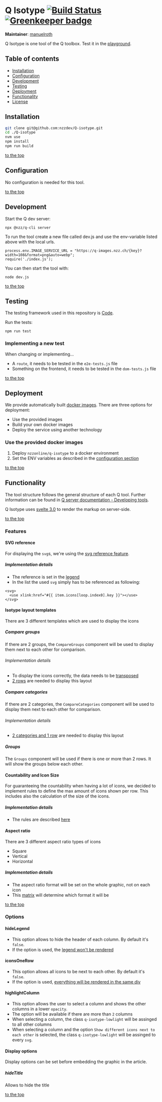 # Q Isotype [![Build Status](https://travis-ci.com/nzzdev/Q-isotype.svg?token=g43MZxbtUcZ6QyxqUoJM&branch=dev)](https://travis-ci.com/nzzdev/Q-isotype) [![Greenkeeper badge](https://badges.greenkeeper.io/nzzdev/Q-isotype.svg?token=36bc6ddc1d30783a27da6e8cb5dba3acf833e860036df64acd816ec8300eabff&ts=1557387012645)](https://greenkeeper.io/)

**Maintainer**: [manuelroth](https://github.com/manuelroth)

Q Isotype is one tool of the Q toolbox. Test it in the [playground](https://q-playground.st.nzz.ch/).

## Table of contents

- [Installation](#installation)
- [Configuration](#configuration)
- [Development](#development)
- [Testing](#testing)
- [Deployment](#deployment)
- [Functionality](#functionality)
- [License](#license)

## Installation

```bash
git clone git@github.com:nzzdev/Q-isotype.git
cd ./Q-isotype
nvm use
npm install
npm run build
```

[to the top](#table-of-contents)

## Configuration

No configuration is needed for this tool.

[to the top](#table-of-contents)

## Development

Start the Q dev server:

```
npx @nzz/q-cli server
```

To run the tool create a new file called dev.js and use the env-variable listed above with the local urls.

```
process.env.IMAGE_SERVICE_URL = "https://q-images.nzz.ch/{key}?width=108&format=png&auto=webp";
require('./index.js');
```

You can then start the tool with:

```
node dev.js
```

[to the top](#table-of-contents)

## Testing

The testing framework used in this repository is [Code](https://github.com/hapijs/code).

Run the tests:

```
npm run test
```

### Implementing a new test

When changing or implementing...

- A `route`, it needs to be tested in the `e2e-tests.js` file
- Something on the frontend, it needs to be tested in the `dom-tests.js` file

[to the top](#table-of-contents)

## Deployment

We provide automatically built [docker images](https://hub.docker.com/r/nzzonline/q-isotype/).
There are three options for deployment:

- Use the provided images
- Build your own docker images
- Deploy the service using another technology

### Use the provided docker images

1. Deploy `nzzonline/q-isotype` to a docker environment
2. Set the ENV variables as described in the [configuration section](#configuration)

[to the top](#table-of-contents)

## Functionality

The tool structure follows the general structure of each Q tool. Further information can be found in [Q server documentation - Developing tools](https://nzzdev.github.io/Q-server/developing-tools.html).

Q Isotype uses [svelte 3.0](https://svelte.dev) to render the markup on server-side.

[to the top](#table-of-contents)

### Features

#### SVG reference

For displaying the `svg`s, we're using the [svg reference feature](https://css-tricks.com/svg-use-with-external-reference-take-2/).

##### Implementation details

- The reference is set in the [legend](https://github.com/nzzdev/Q-isotype/blob/dev/views/legend.html#L10-L12)
- In the list the used `svg` simply has to be referenced as following:

```
<svg>
  <use xlink:href="#{{ item.icons[loop.index0].key }}"></use>
</svg>
```

#### Isotype layout templates

There are 3 different templates which are used to display the icons

##### Compare groups

If there are 2 groups, the `CompareGroups` component will be used to display them next to each other for comparison.

###### Implementation details

- To display the icons correctly, the data needs to be [transposed](https://github.com/nzzdev/Q-isotype/blob/96296ddc294352f5894827cff4db19f1190f4828/views/Isotype.svelte#L35)
- [2 rows](https://github.com/nzzdev/Q-isotype/blob/96296ddc294352f5894827cff4db19f1190f4828/views/Isotype.svelte#L60) are needed to display this layout

##### Compare categories

If there are 2 categories, the `CompareCategories` component will be used to display them next to each other for comparison.

###### Implementation details

- [2 categories and 1 row](https://github.com/nzzdev/Q-isotype/blob/96296ddc294352f5894827cff4db19f1190f4828/views/Isotype.svelte#L60) are needed to display this layout

##### Groups

The `Groups` component will be used if there is one or more than 2 rows. It will show the groups below each other.

#### Countability and Icon Size

For guaranteeing the countability when having a lot of icons, we decided to implement rules to define the max amount of icons shown per row. This includes also the calculation of the size of the icons.

##### Implementation details

- The rules are described [here](https://github.com/nzzdev/Q-isotype/blob/dev/views/Isotype.svelte#L15)

#### Aspect ratio

There are 3 different aspect ratio types of icons

- Square
- Vertical
- Horizontal

##### Implementation details

- The aspect ratio format will be set on the whole graphic, not on each icon
- This [matrix](https://github.com/nzzdev/Q-isotype/blob/82a250c12f80e808e10714677ad043be073b5cff/routes/rendering-info/web.js#L140) will determine which format it will be

[to the top](#table-of-contents)

### Options

#### hideLegend

- This option allows to hide the header of each column. By default it's `false`.
- If the option is used, the [legend won't be rendered](https://github.com/nzzdev/Q-isotype/blob/dev/views/legend.html#L2)

#### iconsOneRow

- This option allows all icons to be next to each other. By default it's `false`.
- If the option is used, [everything will be rendered in the same div](https://github.com/nzzdev/Q-isotype/blob/dev/views/isotype.html#L7-L36)

#### highlightColumn

- This option allows the user to select a column and shows the other columns in a lower `opacity`.
- The option will be available if there are more than `2` columns
- When selecting a column, the class `q-isotype-lowlight` will be assinged to all other columns
- When selecting a column and the option `Show different icons next to each other` is selected, the class `q-isotype-lowlight` will be assinged to every `svg`.

#### Display options

Display options can be set before embedding the graphic in the article.

##### hideTitle

Allows to hide the title

[to the top](#table-of-contents)
